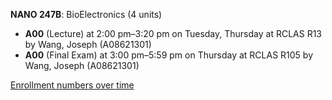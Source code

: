 **NANO 247B**: BioElectronics (4 units)

- **A00** (Lecture) at 2:00 pm–3:20 pm on Tuesday, Thursday at RCLAS R13 by Wang, Joseph (A08621301)
- **A00** (Final Exam) at 3:00 pm–5:59 pm on Thursday at RCLAS R105 by Wang, Joseph (A08621301)

[Enrollment numbers over time](./NANO247B.tsv)
